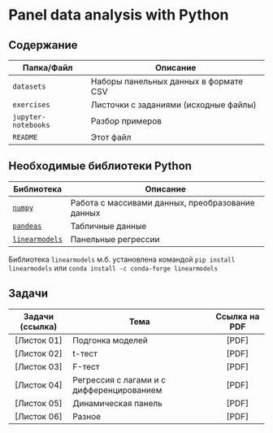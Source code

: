 # Panel data analysis with Python

## Содержание

| Папка/Файл |Описание|
|-|-|
|`datasets`| Наборы панельных данных в формате CSV|
|`exercises`|Листочки с заданиями (исходные файлы)|
|`jupyter-notebooks`|Разбор примеров|
|`README`|Этот файл|

## Необходимые библиотеки Python

|Библиотека|Описание|
|-|-|
|[`numpy`](https://numpy.org/)| Работа с массивами данных, преобразование данных|
|[`pandeas`](https://pandas.pydata.org/)| Табличные данные|
|[`linearmodels`](https://bashtage.github.io/linearmodels/)| Панельные регрессии|

Библиотека `linearmodels` м.б. установлена командой `pip install linearmodels` или `conda install -c conda-forge linearmodels`

## Задачи

|Задачи (ссылка)| Тема| Ссылка на PDF|
|:-:|-|:-:|
|[Листок 01]|Подгонка моделей|[PDF]|
|[Листок 02]|t-тест|[PDF]|
|[Листок 03]|F-тест|[PDF]|
|[Листок 04]|Регрессия с лагами и с дифференцированием|[PDF]|
|[Листок 05]|Динамическая панель|[PDF]|
|[Листок 06]|Разное|[PDF]|